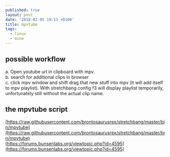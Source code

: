 ```yaml
---
published: true
layout: post
date: '2018-02-05 19:13 +0100'
title: mpvtube
tags:
  - linux
  - mine
---
```

## possible workflow

a. Open youtube url in clipboard with mpv.  
b. search for additional clips in browser  
c. click mpv window and shift drag that new stuff into mpv (it will add itself to mpv playlist). With stretchbang config f3 will display playlist temporarily, unfortunately still without the actual clip name.

## the mpvtube script

[https://raw.githubusercontent.com/brontosaurusrex/stretchbang/master/bin/mpvtube](https://raw.githubusercontent.com/brontosaurusrex/stretchbang/master/bin/mpvtube)  
[https://forums.bunsenlabs.org/viewtopic.php?id=4595](https://forums.bunsenlabs.org/viewtopic.php?id=4595)
